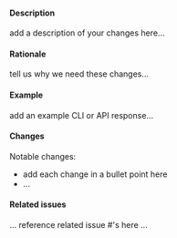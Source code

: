 #### Description
add a description of your changes here...

#### Rationale
tell us why we need these changes...

#### Example
add an example CLI or API response...

#### Changes
Notable changes:

- add each change in a bullet point here
- ...

#### Related issues
... reference related issue #'s here ...